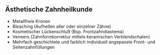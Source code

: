 ## Ästhetische Zahnheilkunde

- Metallfreie Kronen
- Bleaching (Aufhellen aller oder einzelner Zähne)
- Kosmetischer Lückenschluß (Bsp. Frontzahndiastema)
- Veneers (Zahnformkorrektur mittels keramischen Verblendschalen)
- Mehrfach geschichtete und farblich individuell angepasste Front- und Seitenzahnfüllungen
